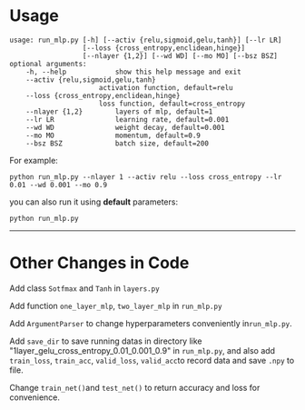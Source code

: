 # Usage

```
usage: run_mlp.py [-h] [--activ {relu,sigmoid,gelu,tanh}] [--lr LR]
				  [--loss {cross_entropy,enclidean,hinge}] 
				  [--nlayer {1,2}] [--wd WD] [--mo MO] [--bsz BSZ]
optional arguments:
	-h, --help            show this help message and exit
	--activ {relu,sigmoid,gelu,tanh}
				  	  activation function, default=relu
	--loss {cross_entropy,enclidean,hinge}
					  loss function, default=cross_entropy
	--nlayer {1,2}        layers of mlp, default=1
	--lr LR               learning rate, default=0.001
	--wd WD               weight decay, default=0.001
	--mo MO               momentum, default=0.9
	--bsz BSZ             batch size, default=200
```

For example:

```
python run_mlp.py --nlayer 1 --activ relu --loss cross_entropy --lr 0.01 --wd 0.001 --mo 0.9
```

you can also run it using **default** parameters:

```
python run_mlp.py
```

------



# Other Changes in Code

Add class `Sotfmax` and `Tanh` in `layers.py`

Add function `one_layer_mlp`, `two_layer_mlp` in `run_mlp.py`

Add `ArgumentParser` to change hyperparameters conveniently in`run_mlp.py`.

Add `save_dir` to save running datas in directory like "1layer_gelu_cross_entropy_0.01_0.001_0.9" in `run_mlp.py`, and also add `train_loss`, `train_acc`, `valid_loss`, `valid_acc`to record data and save `.npy` to file.

Change `train_net()`and `test_net()` to return accuracy and loss for convenience.

